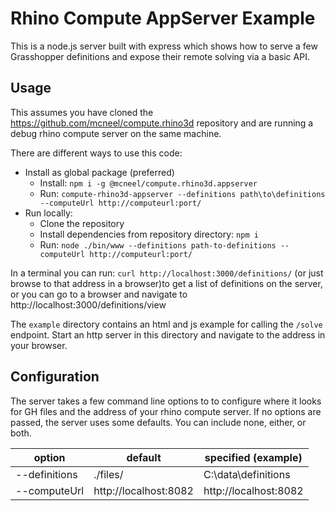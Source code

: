 # Rhino Compute AppServer Example
This is a node.js server built with express which shows how to serve a few Grasshopper definitions and expose their remote solving via a basic API.

## Usage
 This assumes you have cloned the https://github.com/mcneel/compute.rhino3d repository and are running a debug rhino compute server on the same machine.

There are different ways to use this code:
- Install as global package (preferred)
    - Install: `npm i -g @mcneel/compute.rhino3d.appserver`
    - Run: `compute-rhino3d-appserver --definitions path\to\definitions --computeUrl http://computeurl:port/`
- Run locally:
    - Clone the repository
    - Install dependencies from repository directory: `npm i`
    - Run: `node ./bin/www --definitions path-to-definitions --computeUrl http://computeurl:port/`

In a terminal you can run: `curl http://localhost:3000/definitions/` (or just browse to that address in a browser)to get a list of definitions on the server, or you can go to a browser and navigate to http://localhost:3000/definitions/view

The `example` directory contains an html and js example for calling the `/solve` endpoint. Start an http server in this directory and navigate to the address in your browser.

## Configuration

The server takes a few command line options to to configure where it looks for GH files and the address of your rhino compute server. If no options are passed, the server uses some defaults. You can include none, either, or both.

option | default | specified (example)
------------ | ------------- | -------------
--definitions | ./files/ | C:\\data\\definitions
--computeUrl | http://localhost:8082 | http://localhost:8082
